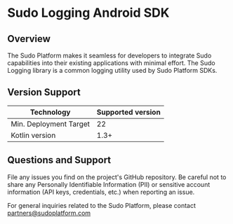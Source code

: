 # Sudo Logging Android SDK

## Overview
The Sudo Platform makes it seamless for developers to integrate Sudo capabilities into their existing applications with minimal effort. The Sudo Logging library is a common logging utility used by Sudo Platform SDKs. 

## Version Support
| Technology             | Supported version |
| ---------------------- | ----------------- |
| Min. Deployment Target | 22                |
| Kotlin version         | 1.3+              |

## Questions and Support
File any issues you find on the project's GitHub repository. Be careful not to share any Personally Identifiable Information (PII) or sensitive account information (API keys, credentials, etc.) when reporting an issue.

For general inquiries related to the Sudo Platform, please contact [partners@sudoplatform.com](mailto:partners@sudoplatform.com)

